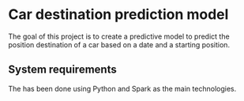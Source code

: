 # Car destination prediction model
The goal of this project is to create a predictive model to predict the position destination of a car based on a date and a starting position.

## System requirements
The has been done using Python and Spark as the main technologies. 
